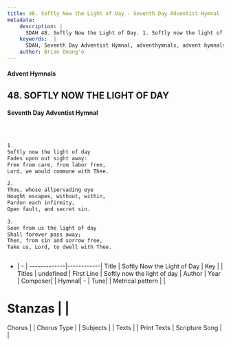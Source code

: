 ```yaml
---
title: 48. Softly Now the Light of Day - Seventh Day Adventist Hymnal
metadata:
    description: |
      SDAH 48. Softly Now the Light of Day. 1. Softly now the light of day Fades upon out sight away: Free from care, from labor free, Lord, we would commune with Thee.
    keywords:  |
      SDAH, Seventh Day Adventist Hymnal, adventhymnals, advent hymnals, Softly Now the Light of Day, Softly now the light of day 
    author: Brian Onang'o
---
```


#### Advent Hymnals
## 48. SOFTLY NOW THE LIGHT OF DAY
#### Seventh Day Adventist Hymnal

```txt



1.
Softly now the light of day
Fades upon out sight away:
Free from care, from labor free,
Lord, we would commune with Thee.

2.
Thou, whose allpervading eye
Nought escapes, without, within,
Pardon each infirmity,
Open fault, and secret sin.

3.
Soon from us the light of day
Shall forever pass away;
Then, from sin and sorrow free,
Take us, Lord, to dwell with Thee.



```

- |   -  |
-------------|------------|
Title | Softly Now the Light of Day |
Key |  |
Titles | undefined |
First Line | Softly now the light of day |
Author | 
Year | 
Composer|  |
Hymnal|  - |
Tune|  |
Metrical pattern | |
# Stanzas |  |
Chorus |  |
Chorus Type |  |
Subjects |  |
Texts |  |
Print Texts | 
Scripture Song |  |
  
